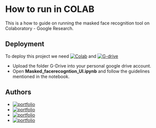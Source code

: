 
# How to run in COLAB

This is a how to guide on running the masked face recognition tool on Colaboratory - Google Research.


## Deployment

To deploy this project we need
[![Colab](https://img.shields.io/badge/Colab-3c3c3b?style=for-the-badge&logo=GoogleColab&logoColor=)](https://colab.research.google.com/) and
[![G-drive](https://img.shields.io/badge/Google_Drive-3c3c3b?style=for-the-badge&logo=GoogleDrive&logoColor=)](https://drive.google.com/drive/my-drive)

  - Upload the folder G-Drive into your personal google drive account.
  - Open **Masked_facerecogntion_UI.ipynb** and follow the guidelines mentioned in the notebook.

 

## Authors

- [![portfolio](https://img.shields.io/badge/Aby_Stalin-0AF?style=for-the-badge&logoColor=White)](https://github.com/Alby0n)
- [![portfolio](https://img.shields.io/badge/Akhbar_Sha-D62?style=for-the-badge&logoColor=white)](https://github.com/AkhbarSha)
- [![portfolio](https://img.shields.io/badge/Shrish_Nandakumar-E23?style=for-the-badge&logoColor=black)](https://github.com/shrishn)
- [![portfolio](https://img.shields.io/badge/Akshit_Sudheer_Kumar-000?style=for-the-badge&logoColor=red)](https://github.com/4k5h1t)


